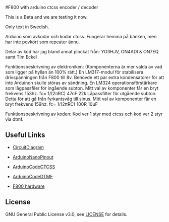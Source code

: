 #F800 with arduino ctcss encoder / decoder

This is a Beta and we are testing it now.

Only text in Swedish.

Arduino som avkodar och kodar ctcss.
Fungerar hemma på bänken, men har inte povkört som repeater ännu.

Delar av kod har jag bland annat plockat från:
YO3HJV, ON4ADI & ON7EQ samt Tim Eckel

Funktionsbeskrivning av elektroniken: (Komponenterna är mer valda av vad som ligger på hyllan än 100% rätt.)
En LM317-modul för stabilisera drivspänningen från F800 till 8v. Behövde ett par extra kondensatorer för att inte Arduinon skulle störas av sändning.
En LM324 operationsförstärkare som lågpassfiler för ingående subton. Mitt val av komponenter får en bryt frekvens 153hz. fc= 1/(2πRC) 47nF 22k
Låpassfilter för utgående subton. Detta för att gå från fyrkantsvåg till sinus. Mitt val av komponenter får en bryt frekvens 159hz. fc= 1/(2πRC) 100R 10uF

Funktionsbeskrivning av koden:
Kod ver 1 styr med ctcss och kod ver 2 styr via dtmf.

## Useful Links
* [CircuitDiagram](https://github.com/SA6HBR/F800_Arduino_ctcss/blob/main/doc/F800_Arduino_ctcss/KiCad/CircuitDiagram.pdf)
* [ArduinoNanoPinout](https://github.com/SA6HBR/F800_Arduino_ctcss/blob/main/doc/F800_Arduino_ctcss/Arduino/ArduinoNanoPinout.pdf)
* [ArduinoCodeCTCSS](https://github.com/SA6HBR/F800_Arduino_ctcss/Arduino/F800_Arduino_ctcss/F800_Arduino_ctcss.ino)
* [ArduinoCodeDTMF](https://github.com/SA6HBR/F800_Arduino_ctcss/Arduino/F800_Arduino_ctcss/F800_Arduino_dtmf.ino)

* [F800 hardware](http://komradio.com/f800.html)

## License

GNU General Public License v3.0, see [LICENSE](https://github.com/SA6HBR/F800_Arduino_ctcss/blob/main/LICENSE) for details.




